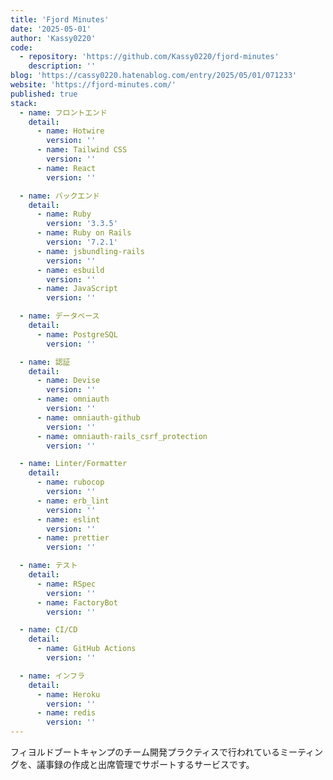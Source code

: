 ```yaml
---
title: 'Fjord Minutes'
date: '2025-05-01'
author: 'Kassy0220'
code:
  - repository: 'https://github.com/Kassy0220/fjord-minutes'
    description: ''
blog: 'https://cassy0220.hatenablog.com/entry/2025/05/01/071233'
website: 'https://fjord-minutes.com/'
published: true
stack:
  - name: フロントエンド
    detail:
      - name: Hotwire
        version: ''
      - name: Tailwind CSS
        version: ''
      - name: React
        version: ''

  - name: バックエンド
    detail:
      - name: Ruby
        version: '3.3.5'
      - name: Ruby on Rails
        version: '7.2.1'
      - name: jsbundling-rails
        version: ''
      - name: esbuild
        version: ''
      - name: JavaScript
        version: ''

  - name: データベース
    detail:
      - name: PostgreSQL
        version: ''

  - name: 認証
    detail:
      - name: Devise
        version: ''
      - name: omniauth
        version: ''
      - name: omniauth-github
        version: ''
      - name: omniauth-rails_csrf_protection
        version: ''

  - name: Linter/Formatter
    detail:
      - name: rubocop
        version: ''
      - name: erb_lint
        version: ''
      - name: eslint
        version: ''
      - name: prettier
        version: ''

  - name: テスト
    detail:
      - name: RSpec
        version: ''
      - name: FactoryBot
        version: ''

  - name: CI/CD
    detail:
      - name: GitHub Actions
        version: ''

  - name: インフラ
    detail:
      - name: Heroku
        version: ''
      - name: redis
        version: ''
---
```


フィヨルドブートキャンプのチーム開発プラクティスで行われているミーティングを、議事録の作成と出席管理でサポートするサービスです。
